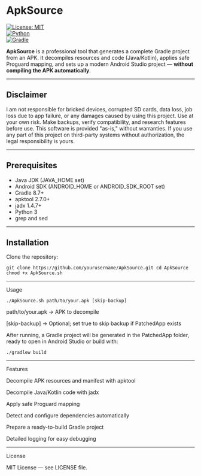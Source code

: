 # ApkSource

[![License: MIT](https://img.shields.io/badge/License-MIT-blue.svg)](LICENSE)  
[![Python](https://img.shields.io/badge/Python-3.x-blue.svg)](https://www.python.org/)  
[![Gradle](https://img.shields.io/badge/Gradle-8.7-green.svg)](https://gradle.org/)  

**ApkSource** is a professional tool that generates a complete Gradle project from an APK. It decompiles resources and code (Java/Kotlin), applies safe Proguard mapping, and sets up a modern Android Studio project — **without compiling the APK automatically**.  

---

## Disclaimer

I am not responsible for bricked devices, corrupted SD cards, data loss, job loss due to app failure, or any damages caused by using this project. Use at your own risk. Make backups, verify compatibility, and research features before use. This software is provided "as-is," without warranties. If you use any part of this project on third-party systems without authorization, the legal responsibility is yours.  

---

## Prerequisites

- Java JDK (JAVA_HOME set)  
- Android SDK (ANDROID_HOME or ANDROID_SDK_ROOT set)  
- Gradle 8.7+  
- apktool 2.7.0+  
- jadx 1.4.7+  
- Python 3  
- grep and sed  

---

## Installation

Clone the repository:  

`git clone https://github.com/yourusername/ApkSource.git
cd ApkSource
chmod +x ApkSource.sh`


---

Usage

`./ApkSource.sh path/to/your.apk [skip-backup]`

path/to/your.apk → APK to decompile

[skip-backup] → Optional; set true to skip backup if PatchedApp exists


After running, a Gradle project will be generated in the PatchedApp folder, ready to open in Android Studio or build with:

`./gradlew build`


---

Features

Decompile APK resources and manifest with apktool

Decompile Java/Kotlin code with jadx

Apply safe Proguard mapping

Detect and configure dependencies automatically

Prepare a ready-to-build Gradle project

Detailed logging for easy debugging



---

License

MIT License — see LICENSE file.